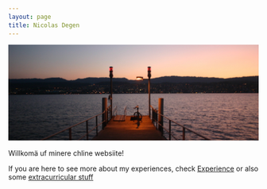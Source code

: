 ```yaml
---
layout: page
title: Nicolas Degen
---
```

![Schöns Wätter am Zürisee](/assets/BikeUntergang.JPG)
<p class="message">
  Willkomä uf minere chline websiite!
</p>


If you are here to see more about my experiences, check [Experience](/experience) or also some [extracurricular stuff](/extracurricular)
